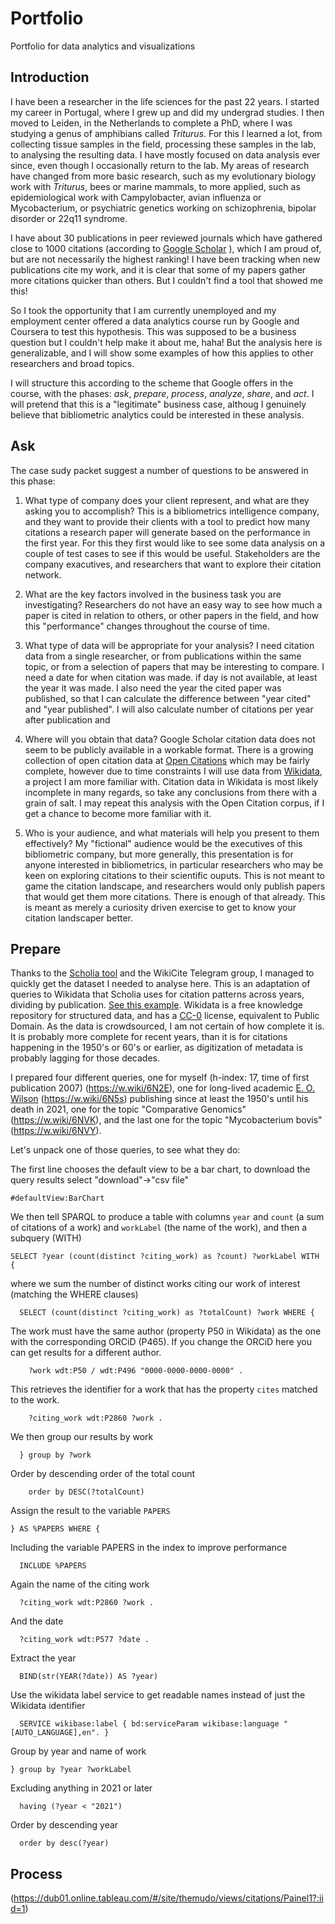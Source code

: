 # Portfolio
Portfolio for data analytics and visualizations

## Introduction

I have been a researcher in the life sciences for the past 22 years. I started my career in Portugal, where I grew up and did my undergrad studies. I then moved to Leiden, in the Netherlands to complete a PhD, where I was studying a genus of amphibians called *Triturus*. For this I learned a lot, from collecting tissue samples in the field, processing these samples in the lab, to analysing the resulting data. I have mostly focused on data analysis ever since, even though I occasionally return to the lab. My areas of research have changed from more basic research, such as my evolutionary biology work with *Triturus*, bees or marine mammals, to more applied, such as epidemiological work with Campylobacter, avian influenza or Mycobacterium, or psychiatric genetics working on schizophrenia, bipolar disorder or 22q11 syndrome.

I have about 30 publications in peer reviewed journals which have gathered close to 1000 citations (according to [Google Scholar](https://scholar.google.com/citations?user=KuLozM0AAAAJ) ), which I am proud of, but are not necessarily the highest ranking! I have been tracking when new publications cite my work, and it is clear that some of my papers gather more citations quicker than others. But I couldn't find a tool that showed me this!

So I took the opportunity that I am currently unemployed and my employment center offered a data analytics course run by Google and Coursera to test this hypothesis. This was supposed to be a business question but I couldn't help make it about me, haha! But the analysis here is generalizable, and I will show some examples of how this applies to other researchers and broad topics.

I will structure this according to the scheme that Google offers in the course, with the phases: *ask*, *prepare*, *process*, *analyze*, *share*, and *act*. I will pretend that this is a "legitimate" business case, althoug I genuinely believe that bibliometric analytics could be interested in these analysis.

## Ask
The case sudy packet suggest a number of questions to be answered in this phase:
1. What type of company does your client represent, and what are they asking you to accomplish?
This is a bibliometrics intelligence company, and they want to provide their clients with a tool to predict how many citations a research paper will generate based on the performance in the first year. For this they first would like to see some data analysis on a couple of test cases to see if this would be useful. Stakeholders are the company exacutives, and researchers that want to explore their citation network.
2. What are the key factors involved in the business task you are investigating?
Researchers do not have an easy way to see how much a paper is cited in relation to others, or other papers in the field, and how this "performance" changes throughout the course of time.

3. What type of data will be appropriate for your analysis?
I need citation data from a single researcher, or from publications within the same topic, or from a selection of papers that may be interesting to compare. I need a date for when citation was made. if day is not available, at least the year it was made. I also need the year the cited paper was published, so that I can calculate the difference between "year cited" and "year published". I will also calculate number of citations per year after publication and 

4. Where will you obtain that data?
Google Scholar citation data does not seem to be publicly available in a workable format. There is a growing collection of open citation data at [Open Citations](https://opencitations.net) which may be fairly complete, however due to time constraints I will use data from [Wikidata](https://www.wikidata.org), a project I am more familiar with. Citation data in Wikidata is most likely incomplete in many regards, so take any conclusions from there with a grain of salt. I may repeat this analysis with the Open Citation corpus, if I get a chance to become more familiar with it.
5. Who is your audience, and what materials will help you present to them effectively?
My "fictional" audience would be the executives of this bibliometric company, but more generally, this presentation is for anyone interested in bibliometrics, in particular researchers who may be keen on exploring citations to their scientific ouputs. This is not meant to game the citation landscape, and researchers would only publish papers that would get them more citations. There is enough of that already. This is meant as merely a curiosity driven exercise to get to know your citation landscaper better.

## Prepare

Thanks to the [Scholia tool](https://scholia.toolforge.org/) and the WikiCite Telegram group, I managed to quickly get the dataset I needed to analyse here. This is an adaptation of queries to Wikidata that Scholia uses for citation patterns across years, dividing by publication. [See this example](https://scholia.toolforge.org/author/Q21341624#citations-by-year). Wikidata is a free knowledge repository for structured data, and has a [CC-0](https://creativecommons.org/share-your-work/public-domain/cc0/) license, equivalent to Public Domain. As the data is crowdsourced, I am not certain of how complete it is. It is probably more complete for recent years, than it is for citations happening in the 1950's or 60's or earlier, as digitization of metadata is probably lagging for those decades.

I prepared four different queries, one for myself (h-index: 17, time of first publication 2007) (https://w.wiki/6N2E), one for long-lived academic [E. O. Wilson](https://en.wikipedia.org/wiki/E._O._Wilson) (https://w.wiki/6N5s) publishing since at least the 1950's until his death in 2021, one for the topic "Comparative Genomics" (https://w.wiki/6NVK), and the last one for the topic "Mycobacterium bovis" (https://w.wiki/6NVY).

Let's unpack one of those queries, to see what they do:

The first line chooses the default view to be a bar chart, to download the query results select "download"->"csv file"

`#defaultView:BarChart`

We then tell SPARQL to produce a table with columns `year` and `count` (a sum of citations of a work) and `workLabel` (the name of the work), and then a subquery (WITH) 

`SELECT ?year (count(distinct ?citing_work) as ?count) ?workLabel WITH {`

where we sum the number of distinct works citing our work of interest (matching the WHERE clauses)

`  SELECT (count(distinct ?citing_work) as ?totalCount) ?work WHERE {`

The work must have the same author (property P50 in Wikidata) as the one with the corresponding ORCiD (P465). If you change the ORCiD here you can get results for a different author.

`    ?work wdt:P50 / wdt:P496 "0000-0000-0000-0000" .`

This retrieves the identifier for a work that has the property `cites` matched to the work.

`    ?citing_work wdt:P2860 ?work .`

We then group our results by work

`  } group by ?work`

Order by descending order of the total count

`    order by DESC(?totalCount)`

Assign the result to the variable `PAPERS`

`} AS %PAPERS WHERE {`

Including the variable PAPERS in the index to improve performance

`  INCLUDE %PAPERS`

Again the name of the citing work

`  ?citing_work wdt:P2860 ?work .`

And the date

`  ?citing_work wdt:P577 ?date .`

Extract the year

`  BIND(str(YEAR(?date)) AS ?year)`

Use the wikidata label service to get readable names instead of just the Wikidata identifier

`  SERVICE wikibase:label { bd:serviceParam wikibase:language "[AUTO_LANGUAGE],en". }`

Group by year and name of work

`} group by ?year ?workLabel`

Excluding anything in 2021 or later

`  having (?year < "2021")`

Order by descending year

`  order by desc(?year)`


## Process
(https://dub01.online.tableau.com/#/site/themudo/views/citations/Painel1?:iid=1)
